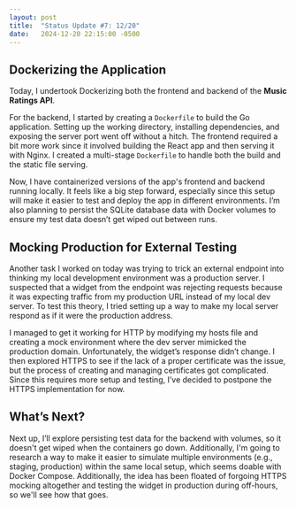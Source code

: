 ```yaml
---
layout: post
title:  "Status Update #7: 12/20"
date:   2024-12-20 22:15:00 -0500
---
```

<h2>Dockerizing the Application</h2>

Today, I undertook Dockerizing both the frontend and backend of the **Music Ratings API**.

For the backend, I started by creating a `Dockerfile` to build the Go application. Setting up the working directory, installing dependencies, and exposing the server port went off without a hitch. The frontend required a bit more work since it involved building the React app and then serving it with Nginx. I created a multi-stage `Dockerfile` to handle both the build and the static file serving.

Now, I have containerized versions of the app's frontend and backend running locally. It feels like a big step forward, especially since this setup will make it easier to test and deploy the app in different environments. I’m also planning to persist the SQLite database data with Docker volumes to ensure my test data doesn’t get wiped out between runs.

<h2>Mocking Production for External Testing</h2>

Another task I worked on today was trying to trick an external endpoint into thinking my local development environment was a production server. I suspected that a widget from the endpoint was rejecting requests because it was expecting traffic from my production URL instead of my local dev server. To test this theory, I tried setting up a way to make my local server respond as if it were the production address.

I managed to get it working for HTTP by modifying my hosts file and creating a mock environment where the dev server mimicked the production domain. Unfortunately, the widget’s response didn’t change. I then explored HTTPS to see if the lack of a proper certificate was the issue, but the process of creating and managing certificates got complicated. Since this requires more setup and testing, I’ve decided to postpone the HTTPS implementation for now.

<h2>What’s Next?</h2>

Next up, I’ll explore persisting test data for the backend with volumes, so it doesn't get wiped when the containers go down. Additionally, I'm going to research a way to make it easier to simulate multiple environments (e.g., staging, production) within the same local setup, which seems doable with Docker Compose. Additionally, the idea has been floated of forgoing HTTPS mocking altogether and testing the widget in production during off-hours, so we'll see how that goes.